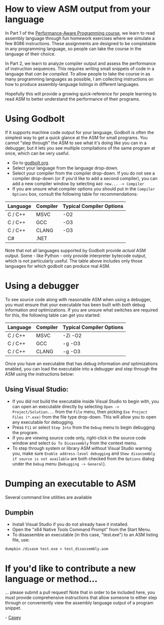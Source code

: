 # How to view ASM output from your language

In Part 1 of the [Performance-Aware Programming course](https://www.computerenhance.com/p/table-of-contents), we learn to read assembly language through fun homework exercises where we simulate a few 8086 instructions. These assignments are designed to be completable in any programming language, so people can take the course in the language of their choice.

In Part 2, we learn to analyze compiler output and assess the performance of instruction sequences. This requires writing small snippets of code in a language that _can be compiled_. To allow people to take the course in as many programming languages as possible, I am collecting instructions on how to produce assembly-language listings in different languages.

Hopefully this will provide a growing quick-reference for people learning to read ASM to better understand the performance of their programs.

# Using Godbolt

If it supports machine code output for your language, Godbolt is often the simplest way to get a quick glance at the ASM for small programs. You cannot "step through" the ASM to see what it's doing like you can in a debugger, but it lets you see multiple compilations of the same program at once, which can be very useful.

* Go to [godbolt.org](godbolt.org).
* Select your language from the language drop-down.
* Select your compiler from the compiler drop-down. If you do not see a compiler drop-down (or if you'd like to add a second compiler), you can add a new compiler window by selecting `Add new... -> Compiler`
* If you are unsure what compiler options you should put in the `Compiler Options` box, consult the following table for recommendations:

| Language  | Compiler  | Typical Compiler Options |
| --------- | --------- | ------------------------ |
| C / C++   | MSVC      | -O2 |
| C / C++   | GCC       | -O3 |
| C / C++   | CLANG     | -O3 |
| C#        | .NET      | |

Note that not all languages supported by Godbolt provide _actual_ ASM output. Some - like Python - only provide interpreter bytecode output, which is not particularly useful. The table above includes only those languages for which godbolt can produce real ASM.

# Using a debugger

To see source code along with reasonable ASM when using a debugger, you must ensure that your executable has been built with _both_ debug information _and_ optimizations. If you are unsure what switches are required for this, the following table can get you started:

| Language  | Compiler  | Typical Compiler Options |
| --------- | --------- | ------------------------ |
| C / C++   | MSVC      | -Zi -O2 |
| C / C++   | GCC       | -g -O3 |
| C / C++   | CLANG     | -g -O3 |

Once you have an executable that has debug information _and_ optimizations enabled, you can load the executable into a debugger and step through the ASM using the instructions below:

## Using Visual Studio:

* If you did not build the executable inside Visual Studio to begin with, you can open an executable directly by selecting `Open -> Project/Solution...` from the `File` menu, then picking `Exe Project Files (*.exe)` from the file type drop-down. This will allow you to open any executable for debugging.
* Press `F11` or select `Step Into` from the `Debug` menu to begin debugging the program.
* If you are viewing source code only, right-click in the source code window and select `Go To Disassembly` from the context menu.
* To step through system or library ASM without Visual Studio warning you, make sure `Enable address-level debugging` and `Show disassembly if source is not available` are both checked from the `Options` dialog under the `Debug` menu (`Debugging -> General`).

# Dumping an executable to ASM

Several command line utilities are available 

## Dumpbin

* Install Visual Studio if you do not already have it installed.
* Open the "x64 Native Tools Command Prompt" from the Start Menu.
* To disassemble an executable (in this case, "test.exe") to an ASM listing file, use:
```
dumpbin /disasm test.exe > test_disassembly.asm
```

# If you'd like to contribute a new language or method...

... please submit a pull request! Note that in order to be included here, you must provide comprehensive instructions that allow someone to either step through or conveniently view the assembly language output of a program snippet.

\- [Casey](https://substack.com/profile/11696674-casey-muratori)
